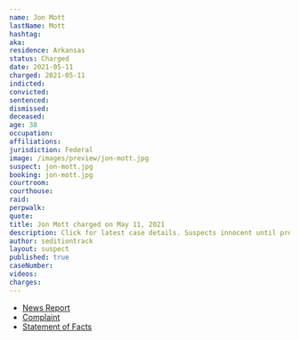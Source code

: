 ```yaml
---
name: Jon Mott
lastName: Mott
hashtag:
aka:
residence: Arkansas
status: Charged
date: 2021-05-11
charged: 2021-05-11
indicted:
convicted:
sentenced:
dismissed:
deceased:
age: 38
occupation:
affiliations:
jurisdiction: Federal
image: /images/preview/jon-mott.jpg
suspect: jon-mott.jpg
booking: jon-mott.jpg
courtroom:
courthouse:
raid:
perpwalk:
quote:
title: Jon Mott charged on May 11, 2021
description: Click for latest case details. Suspects innocent until proven guilty.
author: seditiontrack
layout: suspect
published: true
caseNumber:
videos:
charges:
---
```

- [News Report](https://www.ktlo.com/2021/05/14/mott-charged-with-four-offenses-stemming-from-capitol-riot/)
- [Complaint](https://www.justice.gov/usao-dc/case-multi-defendant/file/1394306/download)
- [Statement of Facts](https://www.justice.gov/usao-dc/case-multi-defendant/file/1394311/download)
